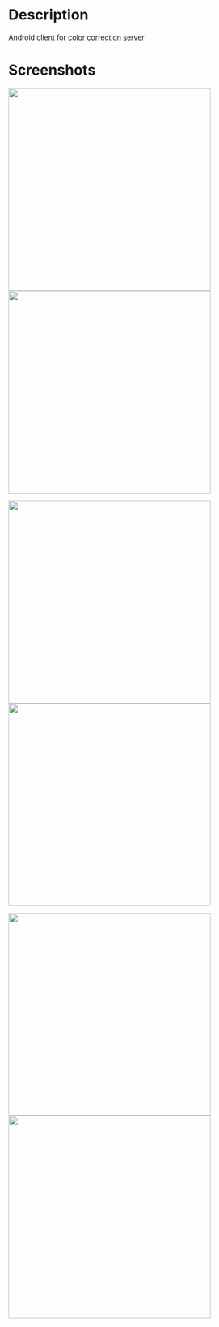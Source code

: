 # Description
Android client for [color correction server](https://github.com/a-tsukanov/color_correction)

# Screenshots
<p float="left">
  <img src=screenshots/01.png width="400" />
  <img src=screenshots/02.png width="400" />
</p>

<p float="left">
  <img src=screenshots/03.png width="400" />
  <img src=screenshots/04.png width="400" />
</p>

<p float="left">
  <img src=screenshots/06.png width="400" />
  <img src=screenshots/07.png width="400" />
</p>
